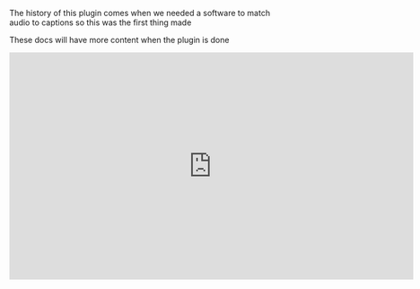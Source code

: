 The history of this plugin comes when we needed a software to match audio to captions so this was the first thing made

These docs will have more content when the plugin is done

<iframe width="720" height="405" src="https://www.youtube-nocookie.com/embed/sZs2X82_YSg" title="YouTube video player" frameborder="0" allow="accelerometer; autoplay; clipboard-write; encrypted-media; gyroscope; picture-in-picture; web-share" allowfullscreen></iframe>
